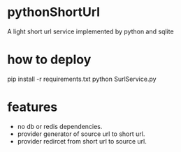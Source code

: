# pythonShortUrl
A light short url service implemented by python and sqlite

# how to deploy

pip install -r requirements.txt
python SurlService.py

# features
- no db or redis dependencies.
- provider generator of source url to short url.
- provider redircet from short url to source url.  

